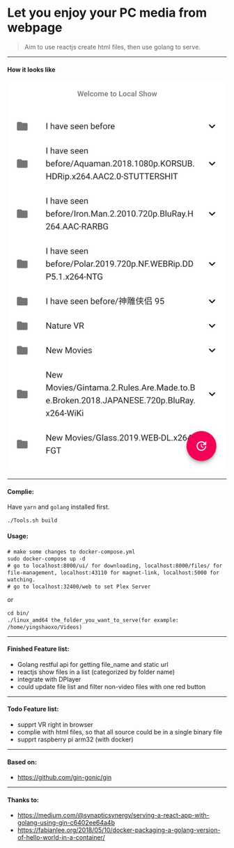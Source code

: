 # Let you enjoy your PC media from webpage


> Aim to use reactjs create html files, then use golang to serve.

___

#### How it looks like

![Screen Shot](screenshot/1.png)

___

#### Complie:
Have `yarn` and `golang` installed first.

```
./Tools.sh build
```

#### Usage:

```
# make some changes to docker-compose.yml
sudo docker-compose up -d
# go to localhost:8000/ui/ for downloading, localhost:8000/files/ for file-management, localhost:43110 for magnet-link, localhost:5000 for watching.
# go to localhost:32400/web to set Plex Server
```

or

```
cd bin/
./linux_amd64 the_folder_you_want_to_serve(for example: /home/yingshaoxo/Videos)
```
___

#### Finished Feature list:

* Golang restful api for getting file_name and static url
* reactjs show files in a list (categorized by folder name)
* integrate with DPlayer
* could update file list and filter non-video files with one red button

___

#### Todo Feature list:

* supprt VR right in browser
* complie with html files, so that all source could be in a single binary file
* supprt raspberry pi arm32 (with docker)

___

#### Based on:

* https://github.com/gin-gonic/gin

___

#### Thanks to:

* https://medium.com/@synapticsynergy/serving-a-react-app-with-golang-using-gin-c6402ee64a4b
* https://fabianlee.org/2018/05/10/docker-packaging-a-golang-version-of-hello-world-in-a-container/
